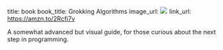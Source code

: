 title: book
book_title: Grokking Algorithms
image_url: <a href="https://www.amazon.com/Grokking-Algorithms-illustrated-programmers-curious/dp/1617292230/ref=as_li_ss_il?ie=UTF8&qid=1546903180&sr=8-1&keywords=grokking+algorithm&linkCode=li2&tag=expaand-20&linkId=488f607a82a9fabd12726dc533d1675a&language=en_US" target="_blank"><img border="0" src="//ws-na.amazon-adsystem.com/widgets/q?_encoding=UTF8&ASIN=1617292230&Format=_SL160_&ID=AsinImage&MarketPlace=US&ServiceVersion=20070822&WS=1&tag=expaand-20&language=en_US" ></a><img src="https://ir-na.amazon-adsystem.com/e/ir?t=expaand-20&language=en_US&l=li2&o=1&a=1617292230" width="1" height="1" border="0" alt="" style="border:none !important; margin:0px !important;" />
link_url: https://amzn.to/2Rcfi7v

A somewhat advanced but visual guide, for those curious about the next step in programming.
